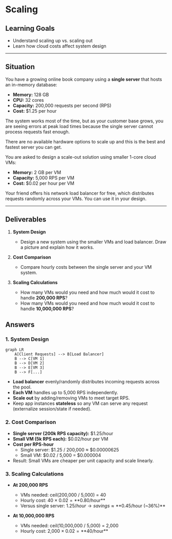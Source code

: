 # Scaling

## Learning Goals
- Understand scaling up vs. scaling out  
- Learn how cloud costs affect system design

---

## Situation

You have a growing online book company using a **single server** that hosts an in-memory database:  

- **Memory:** 128 GB  
- **CPU:** 32 cores  
- **Capacity:** 200,000 requests per second (RPS)
- **Cost:** $1.25 per hour  

The system works most of the time, but as your customer base grows, you are seeing errors at peak load times because the single server cannot process requests fast enough.  

There are no available hardware options to scale up and this is the best and fastest server you can get.  

You are asked to design a scale-out solution using smaller 1-core cloud VMs:  

- **Memory:** 2 GB per VM  
- **Capacity:** 5,000 RPS per VM  
- **Cost:** $0.02 per hour per VM  

Your friend offers his network load balancer for free, which distributes requests randomly across your VMs. You can use it in your design.

---

## Deliverables

1. **System Design**  
   - Design a new system using the smaller VMs and load balancer. Draw a picture and explain how it works.  

2. **Cost Comparison**  
   - Compare hourly costs between the single server and your VM system.  

3. **Scaling Calculations**  
   - How many VMs would you need and how much would it cost to handle **200,000 RPS**?  
   - How many VMs would you need and how much would it cost to handle **10,000,000 RPS**?

## Answers

### 1. System Design

```mermaid
graph LR
    A[Client Requests] --> B[Load Balancer]
    B --> C[VM 1]
    B --> D[VM 2]
    B --> E[VM 3]
    B --> F[...]
```

- **Load balancer** evenly/randomly distributes incoming requests across the pool.
- **Each VM** handles up to 5,000 RPS independently.
- **Scale out** by adding/removing VMs to meet target RPS.
- Keep app instances **stateless** so any VM can serve any request (externalize session/state if needed).

### 2. Cost Comparison

- **Single server (200k RPS capacity):** $1.25/hour
- **Small VM (5k RPS each):** $0.02/hour per VM
- **Cost per RPS-hour**
  - Single server: $1.25 / 200,000 ≈ $0.00000625
  - Small VM: $0.02 / 5,000 = $0.000004
- Result: Small VMs are cheaper per unit capacity and scale linearly.

### 3. Scaling Calculations

- **At 200,000 RPS**
  - VMs needed: ceil(200,000 / 5,000) = 40
  - Hourly cost: 40 × $0.02 = **$0.80/hour**
  - Versus single server: $1.25/hour → savings ≈ **$0.45/hour (~36%)**

- **At 10,000,000 RPS**
  - VMs needed: ceil(10,000,000 / 5,000) = 2,000
  - Hourly cost: 2,000 × $0.02 = **$40/hour**
